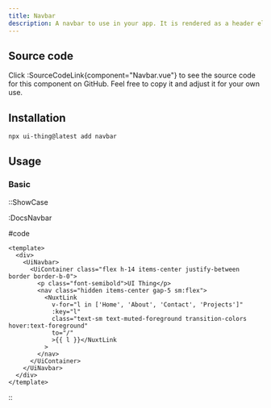 ```yaml
---
title: Navbar
description: A navbar to use in your app. It is rendered as a header element by default but can be changed to a div with the as props.
---
```


## Source code

Click :SourceCodeLink{component="Navbar.vue"} to see the source code for this component on GitHub. Feel free to copy it and adjust it for your own use.

## Installation

```bash
npx ui-thing@latest add navbar
```

## Usage

### Basic

::ShowCase

:DocsNavbar

#code

<!-- automd:file src="../../app/components/content/Docs/Navbar/DocsNavbar.vue" code lang="vue" -->

```vue [DocsNavbar.vue]
<template>
  <div>
    <UiNavbar>
      <UiContainer class="flex h-14 items-center justify-between border border-b-0">
        <p class="font-semibold">UI Thing</p>
        <nav class="hidden items-center gap-5 sm:flex">
          <NuxtLink
            v-for="l in ['Home', 'About', 'Contact', 'Projects']"
            :key="l"
            class="text-sm text-muted-foreground transition-colors hover:text-foreground"
            to="/"
            >{{ l }}</NuxtLink
          >
        </nav>
      </UiContainer>
    </UiNavbar>
  </div>
</template>

```

<!-- /automd -->

::
